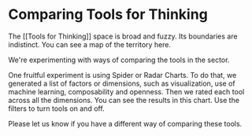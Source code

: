 # Comparing Tools for Thinking

The [[Tools for Thinking]] space is broad and fuzzy. Its boundaries are indistinct. You can see a map of the territory here. 

We're experimenting with ways of comparing the tools in the sector. 

One fruitful experiment is using Spider or Radar Charts. To do that, we generated a list of factors or dimensions, such as visualization, use of machine learning, composability and openness. Then we rated each tool across all the dimensions. You can see the results in this chart. Use the filters to turn tools on and off. 



Please let us know if you have a different way of comparing these tools. 
